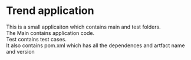 # Trend application

This is a small applicaiton which contains main and test folders.  
The Main contains application code.  
Test contains test cases.  
It also contains pom.xml which has all the dependences and artfact name and version


